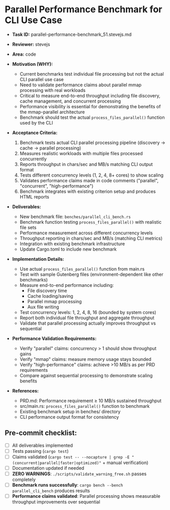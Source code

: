 # Parallel Performance Benchmark for CLI Use Case

* **Task ID:** parallel-performance-benchmark_51.stevejs.md
* **Reviewer:** stevejs
* **Area:** code
* **Motivation (WHY):**
  - Current benchmarks test individual file processing but not the actual CLI parallel use case
  - Need to validate performance claims about parallel mmap processing with real workloads
  - Critical to measure end-to-end throughput including file discovery, cache management, and concurrent processing
  - Performance visibility is essential for demonstrating the benefits of the mmap-parallel architecture
  - Benchmark should test the actual `process_files_parallel()` function used by the CLI

* **Acceptance Criteria:**
  1. Benchmark tests actual CLI parallel processing pipeline (discovery → cache → parallel processing)
  2. Measures realistic workloads with multiple files processed concurrently
  3. Reports throughput in chars/sec and MB/s matching CLI output format
  4. Tests different concurrency levels (1, 2, 4, 8+ cores) to show scaling
  5. Validates performance claims made in code comments ("parallel", "concurrent", "high-performance")
  6. Benchmark integrates with existing criterion setup and produces HTML reports

* **Deliverables:**
  - New benchmark file: `benches/parallel_cli_bench.rs`
  - Benchmark function testing `process_files_parallel()` with realistic file sets
  - Performance measurement across different concurrency levels
  - Throughput reporting in chars/sec and MB/s (matching CLI metrics)
  - Integration with existing benchmark infrastructure
  - Update Cargo.toml to include new benchmark

* **Implementation Details:**
  - Use actual `process_files_parallel()` function from main.rs
  - Test with sample Gutenberg files (environment-dependent like other benchmarks)
  - Measure end-to-end performance including:
    - File discovery time
    - Cache loading/saving
    - Parallel mmap processing
    - Aux file writing
  - Test concurrency levels: 1, 2, 4, 8, 16 (bounded by system cores)
  - Report both individual file throughput and aggregate throughput
  - Validate that parallel processing actually improves throughput vs sequential

* **Performance Validation Requirements:**
  - Verify "parallel" claims: concurrency > 1 should show throughput gains
  - Verify "mmap" claims: measure memory usage stays bounded
  - Verify "high-performance" claims: achieve >10 MB/s as per PRD requirements
  - Compare against sequential processing to demonstrate scaling benefits

* **References:**
  - PRD.md: Performance requirement ≥ 10 MB/s sustained throughput
  - src/main.rs: `process_files_parallel()` function to benchmark
  - Existing benchmark setup in benches/ directory
  - CLI performance output format for consistency

## Pre-commit checklist:
- [ ] All deliverables implemented
- [ ] Tests passing (`cargo test`)
- [ ] Claims validated (`cargo test -- --nocapture | grep -E "(concurrent|parallel|faster|optimized)"` + manual verification)
- [ ] Documentation updated if needed
- [ ] **ZERO WARNINGS**: `./scripts/validate_warning_free.sh` passes completely
- [ ] **Benchmark runs successfully**: `cargo bench --bench parallel_cli_bench` produces results
- [ ] **Performance claims validated**: Parallel processing shows measurable throughput improvements over sequential
